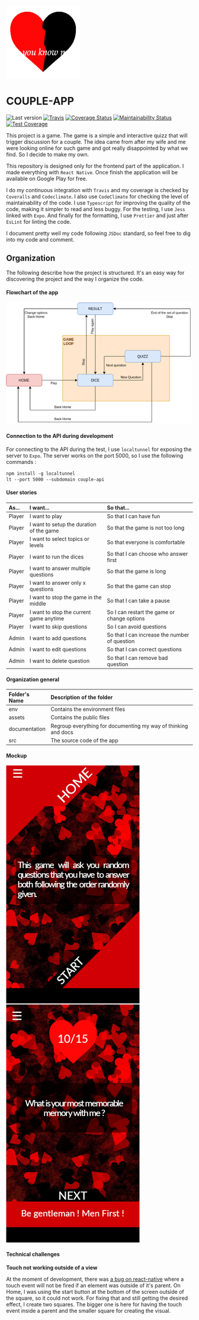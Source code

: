 ![Alt text](documentation/logo/logo.png?raw=true "Logo-Couple-App")

# COUPLE-APP

![Last version](https://img.shields.io/github/v/tag/justalk/couple-app.svg?style=flat-square)
[![Travis](https://img.shields.io/travis/com/justalk/couple-app.svg?style=flat-square)](https://travis-ci.com/github/JustalK/couple-app)
[![Coverage Status](https://coveralls.io/repos/github/JustalK/COUPLE-APP/badge.svg?branch=master)](https://coveralls.io/github/JustalK/COUPLE-APP?branch=master)
[![Maintainability Status](https://api.codeclimate.com/v1/badges/c8485eedcb2181b6908a/maintainability)](https://codeclimate.com/github/JustalK/COUPLE-APP/maintainability)
[![Test Coverage](https://api.codeclimate.com/v1/badges/c8485eedcb2181b6908a/test_coverage)](https://codeclimate.com/github/JustalK/COUPLE-APP/test_coverage)

This project is a game. The game is a simple and interactive quizz that will trigger discussion for a couple. The idea came from after my wife and me were looking online for such game and got really disappointed by what we find. So I decide to make my own.

This repository is designed only for the frontend part of the application. I made everything with `React Native`. Once finish the application will be available on Google Play for free.

I do my continuous integration with `Travis` and my coverage is checked by `Coveralls` and `Codeclimate`. I also use `CodeClimate` for checking the level of maintainability of the code. I use `Typescript` for improving the quality of the code, making it simpler to read and less buggy. For the testing, I use `Jess` linked with `Expo`. And finally for the formatting, I use `Prettier` and just after `EsLint` for linting the code.

I document pretty well my code following `JSDoc` standard, so feel free to dig into my code and comment.

## Organization

The following describe how the project is structured. It's an easy way for discovering the project and the way I organize the code.

#### Flowchart of the app

![Alt text](documentation/process/flowchart.png?raw=true "PORTFOLIO-Flowchart")

#### Connection to the API during development

For connecting to the API during the test, I use `localtunnel` for exposing the server to `Expo`. The server works on the port 5000, so I use the following commands :

```
npm install -g localtunnel
lt --port 5000 --subdomain couple-api
```

#### User stories

| As...  | I want...                                            | So that...                                    |
| :----- | :--------------------------------------------------- | :-------------------------------------------- |
| Player | I want to play                                       | So that I can have fun                        |
| Player | I want to setup the duration of the game             | So that the game is not too long              |
| Player | I want to select topics or levels                    | So that everyone is comfortable               |
| Player | I want to run the dices                              | So that I can choose who answer first         |
| Player | I want to answer multiple questions                  | So that the game is long                      |
| Player | I want to answer only x questions                    | So that the game can stop                     |
| Player | I want to stop the game in the middle                | So that I can take a pause                    |
| Player | I want to stop the current game anytime              | So I can restart the game or change options   |
| Player | I want to skip questions                             | So I can avoid questions                      |
| Admin  | I want to add questions                              | So that I can increase the number of question |
| Admin  | I want to edit questions                             | So that I can correct questions               |
| Admin  | I want to delete question                            | So that I can remove bad question             |

#### Organization general

| Folder's Name | Description of the folder                                                                     |
| :------------ | :-------------------------------------------------------------------------------------------- |
| env           | Contains the environment files                                                                |
| assets        | Contains the public files                                                                     |
| documentation | Regroup everything for documenting my way of thinking and docs                                |
| src           | The source code of the app                                                                    |

#### Mockup

![Alt text](documentation/mockups/home.jpg?raw=true "COUPLE-APP-HOME")
![Alt text](documentation/mockups/question.jpg?raw=true "COUPLE-APP-QUESTIONS")

#### Technical challenges

**Touch not working outside of a view**

At the moment of development, there was [a bug on react-native](https://github.com/facebook/react-native/issues/27232) where a touch event will not be fired if an element was outside of it's parent. On Home, I was using the start button at the bottom of the screen outside of the square, so it could not work. For fixing that and still getting the desired effect, I create two squares. The bigger one is here for having the touch event inside a parent and the smaller square for creating the visual.
